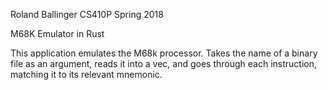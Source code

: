Roland Ballinger
CS410P
Spring 2018

M68K Emulator in Rust

This application emulates the M68k processor. Takes the name of a binary file as an argument, reads it into a vec, and goes through each instruction, matching it to its relevant mnemonic.